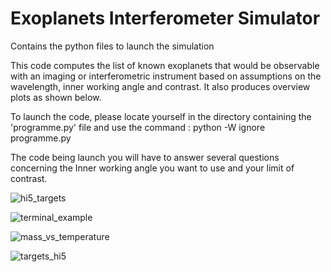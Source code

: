 # Exoplanets Interferometer Simulator

Contains the python files to launch the simulation

This code computes the list of known exoplanets that would be observable with an imaging or interferometric instrument based on assumptions on the wavelength, inner working angle and contrast. It also produces overview plots as shown below.

To launch the code, please locate yourself in the directory containing the 'programme.py' file and use the command :
python -W ignore programme.py

The code being launch you will have to answer several questions concerning the Inner working angle you want to use and your limit of contrast.

![hi5_targets](https://user-images.githubusercontent.com/43030278/45150025-34603d80-b1cb-11e8-805f-bd1583c8ecfe.png)

![terminal_example](https://user-images.githubusercontent.com/43030278/45150459-34ad0880-b1cc-11e8-8a38-d44b03a09694.png)

![mass_vs_temperature](https://user-images.githubusercontent.com/43030278/45150861-1eec1300-b1cd-11e8-95bc-4999d4080a7e.png)

![targets_hi5](https://user-images.githubusercontent.com/43030278/45150873-24e1f400-b1cd-11e8-9e2f-adb53eb7c52e.png)
